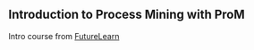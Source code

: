 ## Introduction to Process Mining with ProM

Intro course from [FutureLearn](https://www.futurelearn.com/ "FutureLearn")
